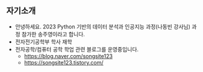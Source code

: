 ## 자기소개

* 안녕하세요. 2023 Python 기반의 데이터 분석과 인공지능 과정(나동빈 강사님) 과정 참가한 송주영이라고 합니다.
* 전자전기공학부 학사 재학
* 전자공학/컴퓨터 공학 학업 관련 블로그를 운영중입니다.
  *   https://blog.naver.com/songsite123
  *   https://songsite123.tistory.com/
